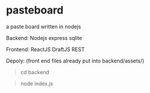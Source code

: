 # pasteboard
a paste board written in nodejs


Backend:
Nodejs express sqlite

Frontend:
ReactJS DraftJS REST


Depoly: (front end files already put into backend/assets/)


> cd backend

> node index.js
